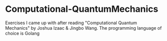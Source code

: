 # Computational-QuantumMechanics
Exercises I came up with after reading "Computational Quantum Mechanics" by Joshua Izaac &amp; Jingbo Wang. The programming language of choice is Golang 
